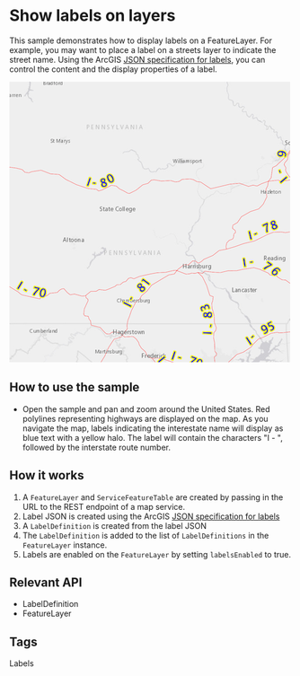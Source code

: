 # Show labels on layers

This sample demonstrates how to display labels on a FeatureLayer. For example, you may want to place a label on a streets layer to indicate the street name. Using the ArcGIS [JSON specification for labels](https://developers.arcgis.com/web-map-specification/objects/labelingInfo/), you can control the content and the display properties of a label.

![](screenshot.png)

## How to use the sample
- Open the sample and pan and zoom around the United States. Red polylines representing highways are displayed on the map. As you navigate the map, labels indicating the interestate name will display as blue text with a yellow halo. The label will contain the characters "I - ", followed by the interstate route number.

## How it works
1. A `FeatureLayer` and `ServiceFeatureTable` are created by passing in the URL to the REST endpoint of a map service.
2. Label JSON is created using the ArcGIS [JSON specification for labels](https://developers.arcgis.com/web-map-specification/objects/labelingInfo/)
3. A `LabelDefinition` is created from the label JSON
4. The `LabelDefinition` is added to the list of `LabelDefinitions` in the `FeatureLayer` instance.
5. Labels are enabled on the `FeatureLayer` by setting `labelsEnabled` to true.

## Relevant API
 - LabelDefinition
 - FeatureLayer

## Tags
Labels
